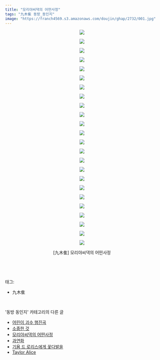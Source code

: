 ```yaml
---
title: "모리야씨댁의 어떤사정"
tags: "九木隹 동방_동인지"
image: "https://franch4569.s3.amazonaws.com/doujin/ghap/2732/001.jpg"
---
```

<div class="article">
<p style="text-align: center; clear: none; float: none;"><img src="{{ site.imgserver2 }}/ghap/2732/001.jpg"/></p>
<p style="text-align: center; clear: none; float: none;"><img src="{{ site.imgserver2 }}/ghap/2732/002.jpg"/></p>
<p style="text-align: center; clear: none; float: none;"><img src="{{ site.imgserver2 }}/ghap/2732/003.jpg"/></p>
<p style="text-align: center; clear: none; float: none;"><img src="{{ site.imgserver2 }}/ghap/2732/004.jpg"/></p>
<p style="text-align: center; clear: none; float: none;"><img src="{{ site.imgserver2 }}/ghap/2732/005.jpg"/></p>
<p style="text-align: center; clear: none; float: none;"><img src="{{ site.imgserver2 }}/ghap/2732/006.jpg"/></p>
<p style="text-align: center; clear: none; float: none;"><img src="{{ site.imgserver2 }}/ghap/2732/007.jpg"/></p>
<p style="text-align: center; clear: none; float: none;"><img src="{{ site.imgserver2 }}/ghap/2732/008.jpg"/></p>
<p style="text-align: center; clear: none; float: none;"><img src="{{ site.imgserver2 }}/ghap/2732/009.jpg"/></p>
<p style="text-align: center; clear: none; float: none;"><img src="{{ site.imgserver2 }}/ghap/2732/010.jpg"/></p>
<p style="text-align: center; clear: none; float: none;"><img src="{{ site.imgserver2 }}/ghap/2732/011.jpg"/></p>
<p style="text-align: center; clear: none; float: none;"><img src="{{ site.imgserver2 }}/ghap/2732/012.jpg"/></p>
<p style="text-align: center; clear: none; float: none;"><img src="{{ site.imgserver2 }}/ghap/2732/013.jpg"/></p>
<p style="text-align: center; clear: none; float: none;"><img src="{{ site.imgserver2 }}/ghap/2732/014.jpg"/></p>
<p style="text-align: center; clear: none; float: none;"><img src="{{ site.imgserver2 }}/ghap/2732/015.jpg"/></p>
<p style="text-align: center; clear: none; float: none;"><img src="{{ site.imgserver2 }}/ghap/2732/016.jpg"/></p>
<p style="text-align: center; clear: none; float: none;"><img src="{{ site.imgserver2 }}/ghap/2732/017.jpg"/></p>
<p style="text-align: center; clear: none; float: none;"><img src="{{ site.imgserver2 }}/ghap/2732/018.jpg"/></p>
<p style="text-align: center; clear: none; float: none;"><img src="{{ site.imgserver2 }}/ghap/2732/019.jpg"/></p>
<p style="text-align: center; clear: none; float: none;"><img src="{{ site.imgserver2 }}/ghap/2732/020.jpg"/></p>
<p style="text-align: center; clear: none; float: none;"><img src="{{ site.imgserver2 }}/ghap/2732/021.jpg"/></p>
<p style="text-align: center; clear: none; float: none;"><img src="{{ site.imgserver2 }}/ghap/2732/022.jpg"/></p>
<p style="text-align: center; clear: none; float: none;"><img src="{{ site.imgserver2 }}/ghap/2732/023.jpg"/></p>
<p style="text-align: center; clear: none; float: none;"><img src="{{ site.imgserver2 }}/ghap/2732/024.jpg"/></p>
<p style="text-align: center; clear: none; float: none;">[九木隹] 모리야씨댁의 어떤사정</p>
<p><br/></p>
</div><br/>
<div class="tagTrail">
<p>태그: </p>
<ul>
<li>九木隹</li>
</ul>
</div><br/>
<div class="another">
<p>'동방 동인지' 카테고리의 다른 글</p>
<ul>
<li><a href="/ghap_2734">어린이 괴수 행진곡</a></li>
<li><a href="/ghap_2733">소중한 것</a></li>
<li><a href="/ghap_2732">모리야씨댁의 어떤사정</a></li>
<li><a href="/ghap_2731">과연화</a></li>
<li><a href="/ghap_2729">기욤 드 로리스에게 꽃다발을</a></li>
<li><a href="/ghap_2728">Taylor Alice</a></li>
</ul>
</div><br/>
<div class="cb_module cb_fluid">
<div class="cb_wrt cb_profile">
</div><!-- commentList close -->
</div><br/>
